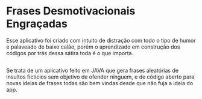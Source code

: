 # Frases Desmotivacionais Engraçadas
  Esse aplicativo foi criado com intuito de distração com todo o tipo de humor e palaveado de baixo calão, porém o aprendizado 
em construção dos códigos por trás dessa sátira toda é o que importa.
##
  Se trata de um aplicativo feito em JAVA que gera frases aleatórias de insultos ficticios sem objetivo de ofender nínguem, e de 
código aberto para novas ideias de frases todas são bem vindas desde que não fuja a ideia do app.
